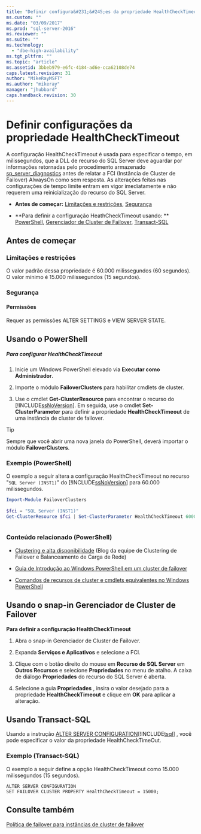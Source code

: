 ```yaml
---
title: "Definir configura&#231;&#245;es da propriedade HealthCheckTimeout | Microsoft Docs"
ms.custom: ""
ms.date: "03/09/2017"
ms.prod: "sql-server-2016"
ms.reviewer: ""
ms.suite: ""
ms.technology: 
  - "dbe-high-availability"
ms.tgt_pltfrm: ""
ms.topic: "article"
ms.assetid: 3bbeb979-e6fc-4184-ad6e-cca62108de74
caps.latest.revision: 31
author: "MikeRayMSFT"
ms.author: "mikeray"
manager: "jhubbard"
caps.handback.revision: 30
---
```

# Definir configura&#231;&#245;es da propriedade HealthCheckTimeout
  A configuração HealthCheckTimeout é usada para especificar o tempo, em milissegundos, que a DLL de recurso do SQL Server deve aguardar por informações retornadas pelo procedimento armazenado [sp_server_diagnostics](../../../relational-databases/system-stored-procedures/sp-server-diagnostics-transact-sql.md) antes de relatar a FCI (Instância de Cluster de Failover) AlwaysOn como sem resposta. As alterações feitas nas configurações de tempo limite entram em vigor imediatamente e não requerem uma reinicialização do recurso do SQL Server.  
  
-   **Antes de começar:**  [Limitações e restrições](#Limits), [Segurança](#Security)  
  
-   **Para definir a configuração HeathCheckTimeout usando: ** [PowerShell](#PowerShellProcedure), [Gerenciador de Cluster de Failover](#WSFC), [Transact-SQL](#TsqlProcedure)  
  
##  <a name="BeforeYouBegin"></a> Antes de começar  
  
###  <a name="Limits"></a> Limitações e restrições  
 O valor padrão dessa propriedade é 60.000 milissegundos (60 segundos). O valor mínimo é 15.000 milissegundos (15 segundos).  
  
###  <a name="Security"></a> Segurança  
  
####  <a name="Permissions"></a> Permissões  
 Requer as permissões ALTER SETTINGS e VIEW SERVER STATE.  
  
##  <a name="PowerShellProcedure"></a> Usando o PowerShell  
  
##### Para configurar HealthCheckTimeout  
  
1.  Inicie um Windows PowerShell elevado via **Executar como Administrador**.  
  
2.  Importe o módulo **FailoverClusters** para habilitar cmdlets de cluster.  
  
3.  Use o cmdlet **Get-ClusterResource** para encontrar o recurso do [!INCLUDE[ssNoVersion](../../../includes/ssnoversion-md.md)]. Em seguida, use o cmdlet **Set-ClusterParameter** para definir a propriedade **HealthCheckTimeout** de uma instância de cluster de failover.  
  
> [!TIP]  
>  Sempre que você abrir uma nova janela do PowerShell, deverá importar o módulo **FailoverClusters**.  
  
### Exemplo (PowerShell)  
 O exemplo a seguir altera a configuração HealthCheckTimeout no recurso "`SQL Server (INST1)`" do [!INCLUDE[ssNoVersion](../../../includes/ssnoversion-md.md)] para 60.000 milissegundos.  
  
```powershell  
Import-Module FailoverClusters  
  
$fci = "SQL Server (INST1)"  
Get-ClusterResource $fci | Set-ClusterParameter HealthCheckTimeout 60000  
  
```  
  
### Conteúdo relacionado (PowerShell)  
  
-   [Clustering e alta disponibilidade](http://blogs.msdn.com/b/clustering/archive/2009/05/23/9636665.aspx) (Blog da equipe de Clustering de Failover e Balanceamento de Carga de Rede)  
  
-   [Guia de Introdução ao Windows PowerShell em um cluster de failover](http://technet.microsoft.com/library/ee619762\(WS.10\).aspx)  
  
-   [Comandos de recursos de cluster e cmdlets equivalentes no Windows PowerShell](http://msdn.microsoft.com/library/ee619744.aspx#BKMK_resource)  
  
##  <a name="WSFC"></a> Usando o snap-in Gerenciador de Cluster de Failover  
 **Para definir a configuração HealthCheckTimeout**  
  
1.  Abra o snap-in Gerenciador de Cluster de Failover.  
  
2.  Expanda **Serviços e Aplicativos** e selecione a FCI.  
  
3.  Clique com o botão direito do mouse em **Recurso de SQL Server** em **Outros Recursos** e selecione **Propriedades** no menu de atalho. A caixa de diálogo **Propriedades** do recurso do SQL Server é aberta.  
  
4.  Selecione a guia **Propriedades** , insira o valor desejado para a propriedade **HealthCheckTimeout** e clique em **OK** para aplicar a alteração.  
  
##  <a name="TsqlProcedure"></a> Usando Transact-SQL  
 Usando a instrução [ALTER SERVER CONFIGURATION](../../../t-sql/statements/alter-server-configuration-transact-sql.md)[!INCLUDE[tsql](../../../includes/tsql-md.md)] , você pode especificar o valor da propriedade HealthCheckTimeOut.  
  
###  <a name="TsqlExample"></a> Exemplo (Transact-SQL)  
 O exemplo a seguir define a opção HealthCheckTimeout como 15.000 milissegundos (15 segundos).  
  
```  
ALTER SERVER CONFIGURATION   
SET FAILOVER CLUSTER PROPERTY HealthCheckTimeout = 15000;  
```  
  
## Consulte também  
 [Política de failover para instâncias de cluster de failover](../../../sql-server/failover-clusters/windows/failover-policy-for-failover-cluster-instances.md)  
  
  